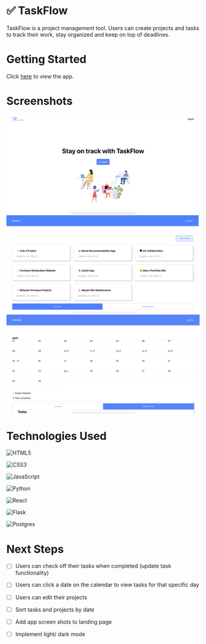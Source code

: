 # ✅ TaskFlow  

TaskFlow is a project management tool. Users can create projects and tasks to track their work, stay organized and keep on top of deadlines.

# Getting Started

Click [here](https://taskflow-am.netlify.app/) to view the app. 


# Screenshots
![landing](public/landing.png)
![projects](public/project-list.png)  
![calendar](public/calendar.png)  
  



# Technologies Used

  ![HTML5](https://img.shields.io/badge/html5-%23E34F26.svg?style=for-the-badge&logo=html5&logoColor=white)

  ![CSS3](https://img.shields.io/badge/css3-%231572B6.svg?style=for-the-badge&logo=css3&logoColor=white)

  ![JavaScript](https://img.shields.io/badge/javascript-%23323330.svg?style=for-the-badge&logo=javascript&logoColor=%23F7DF1E)

  ![Python](https://img.shields.io/badge/python-3670A0?style=for-the-badge&logo=python&logoColor=ffdd54)

  ![React](https://img.shields.io/badge/React-20232A?style=for-the-badge&logo=react&logoColor=61DAFB)

  ![Flask](https://img.shields.io/badge/flask-%23000.svg?style=for-the-badge&logo=flask&logoColor=white)

  ![Postgres](https://img.shields.io/badge/postgres-%23316192.svg?style=for-the-badge&logo=postgresql&logoColor=white)



# Next Steps

- [ ] Users can check off their tasks when completed (update task functionality)
- [ ] Users can click a date on the calendar to view tasks for that specific day
- [ ] Users can edit their projects
- [ ] Sort tasks and projects by date
- [ ] Add app screen shots to landing page
- [ ] Implement light/ dark mode 

